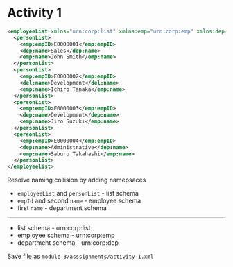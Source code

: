 # Activity 1

```xml
<employeeList xmlns="urn:corp:list" xmlns:emp="urn:corp:emp" xmlns:dep="urn:corp:dep" >
  <personList>
    <emp:empID>E0000001</emp:empID>
    <dep:name>Sales</dep:name>
    <emp:name>John Smith</emp:name>
  </personList>
  <personList>
    <emp:empID>E0000002</emp:empID>
    <del:name>Development</del:name>
    <emp:name>Ichiro Tanaka</emp:name>
  </personList>
  <personList>
    <emp:empID>E0000003</emp:empID>
    <dep:name>Development</dep:name>
    <emp:name>Jiro Suzuki</emp:name>
  </personList>
  <personList>
    <emp:empID>E0000004</emp:empID>
    <dep:name>Administrative</dep:name>
    <emp:name>Saburo Takahashi</emp:name>
  </personList>
</employeeList>
```

Resolve naming collision by adding namepsaces

- `employeeList` and `personList` - list schema
- `empId` and second `name` - employee schema
- first `name` - department schema

---

- list schema - urn:corp:list
- employee schema - urn:corp:emp
- department schema - urn:corp:dep

Save file as `module-3/asssignments/activity-1.xml`
